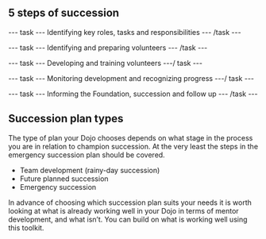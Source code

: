 ## 5 steps of succession
--- task ---
Identifying key roles, tasks and responsibilities
--- /task ---

--- task ---
Identifying and preparing volunteers
--- /task ---

--- task ---
Developing and training volunteers
---/ task ---

--- task ---
Monitoring development and recognizing progress
---/ task ---

--- task ---
Informing the Foundation, succession and follow up
--- /task ---

## Succession plan types
The type of plan your Dojo chooses depends on what stage in the process you are in relation to champion succession. At the very least the steps in the emergency succession plan should be covered.

- Team development (rainy-day succession)
- Future planned succession
- Emergency succession

In advance of choosing which succession plan suits your needs it is worth looking at what is already working well in your Dojo in terms of mentor development, and what isn’t. You can build on what is working well using this toolkit.

